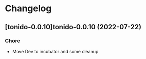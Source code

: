 # Changelog



## [tonido-0.0.10]tonido-0.0.10 (2022-07-22)

### Chore

- Move Dev to incubator and some cleanup
  
  
